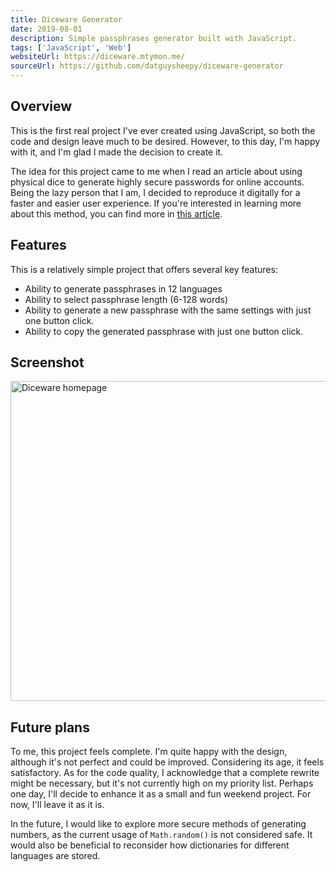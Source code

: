 ```yaml
---
title: Diceware Generator
date: 2019-08-01
description: Simple passphrases generator built with JavaScript.
tags: ['JavaScript', 'Web']
websiteUrl: https://diceware.mtymon.me/
sourceUrl: https://github.com/datguysheepy/diceware-generator
---
```


## Overview
This is the first real project I've ever created using JavaScript, so both the code and design leave much to be desired. However, to this day, I'm happy with it, and I'm glad I made the decision to create it.

The idea for this project came to me when I read an article about using physical dice to generate highly secure passwords for online accounts. 
Being the lazy person that I am, I decided to reproduce it digitally for a faster and easier user experience. If you're interested in learning more about this method, you can find more in [this article](https://theworld.com/~reinhold/diceware.html).

## Features
This is a relatively simple project that offers several key features:
- Ability to generate passphrases in 12 languages
- Ability to select passphrase length (6-128 words)
- Ability to generate a new passphrase with the same settings with just one button click.
- Ability to copy the generated passphrase with just one button click.


## Screenshot
<img src="/public/diceware_1.png" width="512" alt="Diceware homepage">

## Future plans
To me, this project feels complete. I'm quite happy with the design, although it's not perfect and could be improved. Considering its age, it feels satisfactory. 
As for the code quality, I acknowledge that a complete rewrite might be necessary, but it's not currently high on my priority list. Perhaps one day, I'll decide to enhance it as a small and fun weekend project.
For now, I'll leave it as it is.

In the future, I would like to explore more secure methods of generating numbers, as the current usage of `Math.random()` is not considered safe. It would also be beneficial to reconsider how dictionaries for different languages are stored.